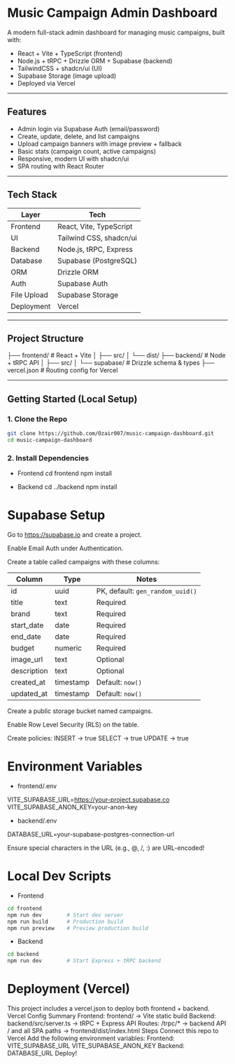 # Music Campaign Admin Dashboard

A modern full-stack admin dashboard for managing music campaigns, built with:

-  React + Vite + TypeScript (frontend)
-  Node.js + tRPC + Drizzle ORM + Supabase (backend)
-  TailwindCSS + shadcn/ui (UI)
-  Supabase Storage (image upload)
-  Deployed via Vercel

---

## Features

-  Admin login via Supabase Auth (email/password)
-  Create, update, delete, and list campaigns
-  Upload campaign banners with image preview + fallback
-  Basic stats (campaign count, active campaigns)
-  Responsive, modern UI with shadcn/ui
-  SPA routing with React Router

---

## Tech Stack

| Layer       | Tech                          |
|-------------|-------------------------------|
| Frontend    | React, Vite, TypeScript       |
| UI          | Tailwind CSS, shadcn/ui       |
| Backend     | Node.js, tRPC, Express        |
| Database    | Supabase (PostgreSQL)         |
| ORM         | Drizzle ORM                   |
| Auth        | Supabase Auth                 |
| File Upload | Supabase Storage              |
| Deployment  | Vercel                        |

---

## Project Structure

├── frontend/ # React + Vite
│ ├── src/
│ └── dist/
├── backend/ # Node + tRPC API
│ ├── src/
│ └── supabase/ # Drizzle schema & types
├── vercel.json # Routing config for Vercel

---

## Getting Started (Local Setup)

### 1. Clone the Repo

```bash
git clone https://github.com/Ozair007/music-campaign-dashboard.git
cd music-campaign-dashboard
```

### 2. Install Dependencies

- Frontend
cd frontend
npm install

- Backend
cd ../backend
npm install

# Supabase Setup

  Go to https://supabase.io and create a project.

  Enable Email Auth under Authentication.

  Create a table called campaigns with these columns:

| Column      | Type      | Notes                            |
| ----------- | --------- | -------------------------------- |
| id          | uuid      | PK, default: `gen_random_uuid()` |
| title       | text      | Required                         |
| brand       | text      | Required                         |
| start\_date | date      | Required                         |
| end\_date   | date      | Required                         |
| budget      | numeric   | Required                         |
| image\_url  | text      | Optional                         |
| description | text      | Optional                         |
| created\_at | timestamp | Default: `now()`                 |
| updated\_at | timestamp | Default: `now()`                 |

Create a public storage bucket named campaigns.

Enable Row Level Security (RLS) on the table.

Create policies:
    INSERT → true
    SELECT → true
    UPDATE → true

# Environment Variables

- frontend/.env

VITE_SUPABASE_URL=https://your-project.supabase.co
VITE_SUPABASE_ANON_KEY=your-anon-key

- backend/.env

DATABASE_URL=your-supabase-postgres-connection-url

Ensure special characters in the URL (e.g., @, /, :) are URL-encoded!

# Local Dev Scripts
- Frontend

```bash
cd frontend
npm run dev        # Start dev server
npm run build      # Production build
npm run preview    # Preview production build
```
- Backend

```bash
cd backend
npm run dev        # Start Express + tRPC backend
```

# Deployment (Vercel)

This project includes a vercel.json to deploy both frontend + backend.
Vercel Config Summary
  Frontend: frontend/ → Vite static build
  Backend: backend/src/server.ts → tRPC + Express API
  Routes:
      /trpc/* → backend API
      / and all SPA paths → frontend/dist/index.html
Steps
    Connect this repo to Vercel
    Add the following environment variables:
        Frontend:
            VITE_SUPABASE_URL
            VITE_SUPABASE_ANON_KEY
        Backend:
            DATABASE_URL
    Deploy!
